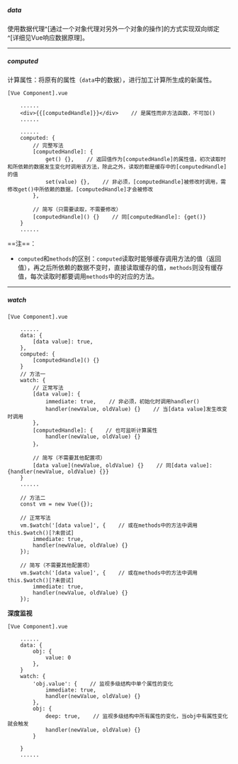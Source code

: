 ##### data
使用数据代理^[通过一个对象代理对另外一个对象的操作]的方式实现双向绑定^[详细见Vue响应数据原理]。

---

##### computed
计算属性：将原有的属性（`data`中的数据），进行加工计算所生成的新属性。
```
[Vue Component].vue

	......
	<div>{{[computedHandle]}}</div>    // 是属性而非方法函数，不可加()
	......

	......
	computed: {
		// 完整写法
		[computedHandle]: {
			get() {},    // 返回值作为[computedHandle]的属性值，初次读取时和所依赖的数据发生变化时调用该方法，除此之外，读取的都是缓存中的[computedHandle]的值
			set(value) {},    // 非必须，[computedHandle]被修改时调用，需修改get()中所依赖的数据，[computedHandle]才会被修改
		},

		// 简写（只需要读取，不需要修改）
		[computedHandle]() {}    // 同[computedHandle]: {get()}
	}
	......
```

==注==：
- `computed`和`methods`的区别：`computed`读取时能够缓存调用方法的值（返回值），再之后所依赖的数据不变时，直接读取缓存的值，`methods`则没有缓存值，每次读取时都要调用`methods`中的对应的方法。

---

##### watch
```
[Vue Component].vue

	......
	data: {
		[data value]: true,
	},
	computed: {
		[computedHandle]() {}
	}
	// 方法一
	watch: {
		// 正常写法
		[data value]: {
			immediate: true,    // 非必须，初始化时调用handler()
			handler(newValue, oldValue) {}    // 当[data value]发生改变时调用
		},
		[computedHandle]: {    // 也可监听计算属性
			handler(newValue, oldValue) {}
		}，

		// 简写（不需要其他配置项）
		[data value](newValue, oldValue) {}    // 同[data value]: {handler(newValue, oldValue) {}}
	}
	......

	// 方法二
	const vm = new Vue({});
	
	// 正常写法
	vm.$watch('[data value]', {    // 或在methods中的方法中调用this.$watch()[?未尝试]
		immediate: true,
		handler(newValue, oldValue) {}
	});

	// 简写（不需要其他配置项）
	vm.$watch('[data value]', {    // 或在methods中的方法中调用this.$watch()[?未尝试]
		immediate: true,
		handler(newValue, oldValue) {}
	});
```
**深度监视**
```
[Vue Component].vue

	......
	data: {
		obj: {
			value: 0
		},
	}
	watch: {
		'obj.value': {    // 监视多级结构中单个属性的变化
			immediate: true,
			handler(newValue, oldValue) {}
		},
		obj: {
			deep: true,    // 监视多级结构中所有属性的变化，当obj中有属性变化就会触发
			handler(newValue, oldValue) {}
		}
		
	}
	......
```